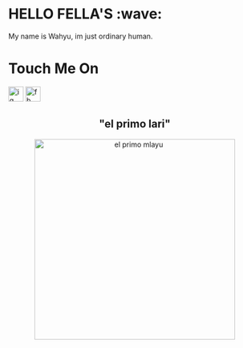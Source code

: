 
<h1> HELLO FELLA'S :wave:</h1>
My name is Wahyu, im just ordinary human.

<h1>Touch Me On</h1>
<a href="https://instagram.com/wahyusinggihw"><img alt="ig" src="https://www.seekpng.com/png/detail/1-13633_instagram-png-instagram-icon-transparent-background-instagram-logo.png"
  "width="30" height="30"></a>
<a href="https://facebook.com/wahyusinggihw"><img alt="fb" src="https://toppng.com/uploads/preview/facebook-f-icon-facebook-logo-png-white-11563016108d1db9g68rk.png" "width="30" height="30"></a>
  
<h2 align="center">"el primo lari"</h2>
<p align="center"><img alt="el primo mlayu" src="https://media0.giphy.com/media/f6sUqiliU6JkgEvRpH/giphy.gif?cid=6c09b9525e8abfbc4d69ae6d9eeba605ac8c09d46706a624&rid=giphy.gif&ct=s" width="400" height="400"></p>
